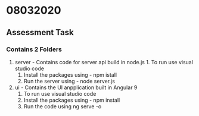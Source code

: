 # 08032020
## Assessment Task

### Contains 2 Folders
 1. server - Contains code for server api build in node.js
  		1. To run use visual studio code
     1. Install the packages using - npm istall
     1. Run the server using - node server.js
 2. ui - Contains the UI anpplication built in Angular 9
    1. To run use visual studio code
     1. Install the packages using - npm install
     1. Run the code using ng serve -o

